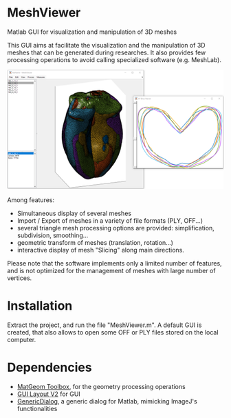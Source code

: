 # MeshViewer
Matlab GUI for visualization and manipulation of 3D meshes

This GUI aims at facilitate the visualization and the manipulation of 3D meshes that can be generated during researches. 
It also provides few processing operations to avoid calling specialized software (e.g. MeshLab). 

![The MeshViewer application allows for comparison of several meshes](doc/images/MeshViewer-screenshot.png)

Among features:

* Simultaneous display of several meshes 
* Import / Export of meshes in a variety of file formats (PLY, OFF...)
* several triangle mesh processing options are provided: simplification, subdivision, smoothing...
* geometric transform of meshes (translation, rotation...)
* interactive display of mesh "Slicing" along main directions.

Please note that the software implements only a limited number of features, and is not optimized
for the management of meshes with large number of vertices.

# Installation

Extract the project, and run the file "MeshViewer.m". 
A default GUI is created, that also allows to open some OFF or PLY files stored on the local computer.

# Dependencies

* [MatGeom Toolbox](https://github.com/mattools/matGeom), for the geometry processing operations
* [GUI Layout V2](https://fr.mathworks.com/matlabcentral/fileexchange/47982-gui-layout-toolbox) for GUI
* [GenericDialog](https://github.com/mattools/GenericDialog), a generic dialog for Matlab, mimicking ImageJ's functionalities

